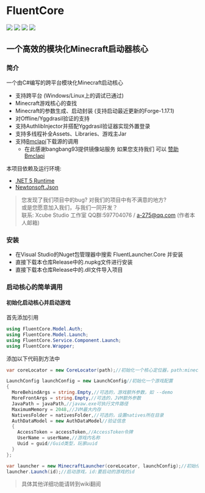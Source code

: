# FluentCore
![](https://img.shields.io/badge/license-MIT-green)
![](https://img.shields.io/github/repo-size/Xcube-Studio/FluentCore)
![](https://img.shields.io/github/stars/Xcube-Studio/FluentCore)
![](https://img.shields.io/github/commit-activity/y/Xcube-Studio/FluentCore)

一个高效的模块化Minecraft启动器核心
---------------------------------------------------------

### 简介
一个由C#编写的跨平台模块化Minecraft启动核心

+ 支持跨平台 (Windows/Linux上的调试已通过)
+ Minecraft游戏核心的查找
+ Minecraft的参数生成、启动封装 (支持启动最近更新的Forge-1.17.1)
+ 对Offline/Yggdrasil验证的支持
+ 支持AuthlibInjector并搭配Yggdrasil验证器实现外置登录
+ 支持多线程补全Assets、Libraries、游戏主Jar
+ 支持[Bmclapi](https://bmclapidoc.bangbang93.com/)下载源的调用
  + 在此感谢bangbang93提供镜像站服务 如果您支持我们 可以 [赞助Bmclapi](https://afdian.net/@bangbang93)

本项目依赖及运行环境:

+ [.NET 5 Runtime](https://dotnet.microsoft.com/download/dotnet/5.0)
+ [Newtonsoft.Json](https://www.newtonsoft.com/json)

> 您发现了我们项目中的bug? 对我们的项目中有不满意的地方? <br/>
> 或是您愿意加入我们，与我们一同开发？ <br/>
> 联系: Xcube Studio 工作室 QQ群:597704076 / a-275@qq.com (作者本人邮箱)

### 安装

+ 在Visual Studio的Nuget包管理器中搜索 FluentLauncher.Core 并安装
+ 直接下载本仓库Release中的.nupkg文件进行安装
+ 直接下载本仓库Release中的.dll文件导入项目

### 启动核心的简单调用

#### 初始化启动核心并启动游戏

首先添加引用

``` c#
using FluentCore.Model.Auth;
using FluentCore.Model.Launch;
using FluentCore.Service.Component.Launch;
using FluentCore.Wrapper;
```

添加以下代码到方法中

``` c#
var coreLocator = new CoreLocator(path);//初始化一个核心定位器，path:minecarft游戏目录

LaunchConfig launchConfig = new LaunchConfig//初始化一个游戏配置
{
  MoreBehindArgs = string.Empty,//可选的，游戏额外参数，如 --demo
  MoreFrontArgs = string.Empty,//可选的，JVM额外参数
  JavaPath = javaPath,//javaw.exe可执行文件路径
  MaximumMemory = 2048,//JVM最大内存
  NativesFolder = nativesFolder,//可选的，设置natives所在目录
  AuthDataModel = new AuthDataModel//验证信息
  {
    AccessToken = accessToken,//AccessToken令牌
    UserName = userName,//游戏内名称
    Uuid = guid//Guid类型，玩家uuid
  }
};

var launcher = new MinecraftLauncher(coreLocator, launchConfig);//初始化启动器
launcher.Launch(id);//启动游戏，id:要启动的游戏的id
```

>具体其他详细功能请转到wiki翻阅

